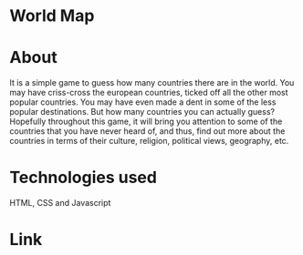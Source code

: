 # World Map


# About
It is a simple game to guess how many countries there are in the world. 
You may have criss-cross the european countries, ticked off all the other most popular countries. You may have even made a dent in some of the less popular destinations. 
But how many countries you can actually guess? 
Hopefully throughout this game, it will bring you attention to some of the countries that you have never heard of, and thus, find out more about the countries in terms of their culture, religion, political views, geography, etc.

# Technologies used
HTML, CSS and Javascript

# Link
